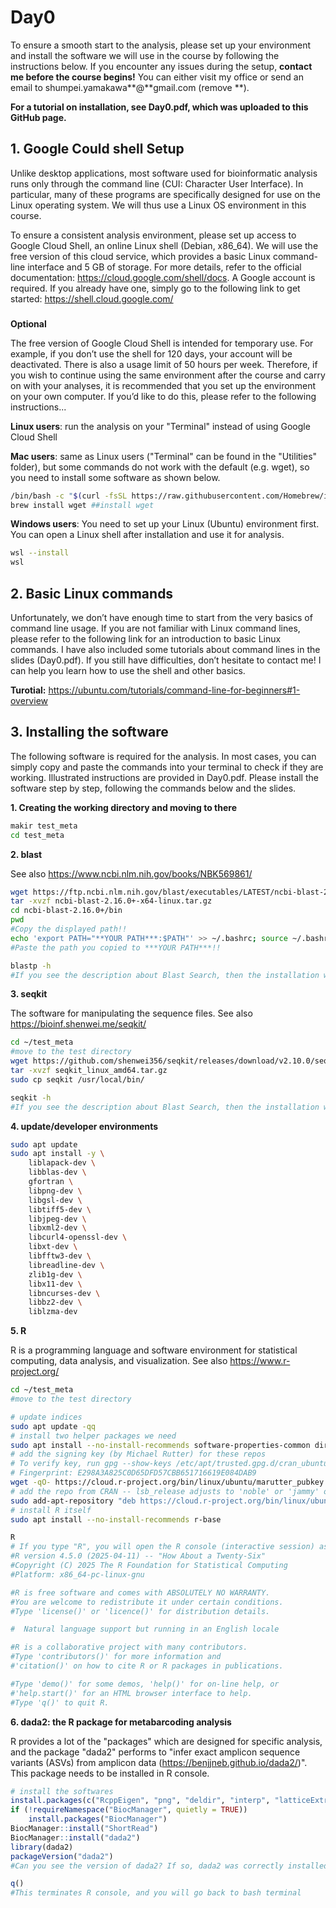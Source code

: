 # Day0

To ensure a smooth start to the analysis, please set up your environment and install the software we will use in the course by following the instructions below. If you encounter any issues during the setup, **contact me before the course begins!** You can either visit my office or send an email to shumpei.yamakawa**@**gmail.com (remove **). 


****For a tutorial on installation, see Day0.pdf, which was uploaded to this GitHub page.****


## 1. Google Could shell Setup

Unlike desktop applications, most software used for bioinformatic analysis runs only through the command line (CUI: Character User Interface). In particular, many of these programs are specifically designed for use on the Linux operating system. We will thus use a Linux OS environment in this course. 

To ensure a consistent analysis environment, please set up access to Google Cloud Shell, an online Linux shell (Debian, x86_64). We will use the free version of this cloud service, which provides a basic Linux command-line interface and 5 GB of storage. For more details, refer to the official documentation: https://cloud.google.com/shell/docs.
A Google account is required. If you already have one, simply go to the following link to get started: https://shell.cloud.google.com/



###
**Optional**

The free version of Google Cloud Shell is intended for temporary use. For example, if you don’t use the shell for 120 days, your account will be deactivated. There is also a usage limit of 50 hours per week. Therefore, if you wish to continue using the same environment after the course and carry on with your analyses, it is recommended that you set up the environment on your own computer. If you’d like to do this, please refer to the following instructions...

**Linux users**: run the analysis on your "Terminal" instead of using Google Cloud Shell

**Mac users**: same as Linux users ("Terminal" can be found in the "Utilities" folder), but some commands do not work with the default (e.g. wget), so you need to install some software as shown below. 

```bash
/bin/bash -c "$(curl -fsSL https://raw.githubusercontent.com/Homebrew/install/HEAD/install.sh)" ##Install Homebrew
brew install wget ##install wget
```

**Windows users**: You need to set up your Linux (Ubuntu) environment first. You can open a Linux shell after installation and use it for analysis.

```bash
wsl --install
wsl
```

## 2. Basic Linux commands

Unfortunately, we don’t have enough time to start from the very basics of command line usage. If you are not familiar with Linux command lines, please refer to the following link for an introduction to basic Linux commands. I have also included some tutorials about command lines in the slides (Day0.pdf).
If you still have difficulties, don’t hesitate to contact me! I can help you learn how to use the shell and other basics.

**Turotial:** https://ubuntu.com/tutorials/command-line-for-beginners#1-overview

## 3. Installing the software

The following software is required for the analysis. In most cases, you can simply copy and paste the commands into your terminal to check if they are working. Illustrated instructions are provided in Day0.pdf. Please install the software step by step, following the commands below and the slides.


**1. Creating the working directory and moving to there**
```bash
makir test_meta
cd test_meta
```

**2. blast**

See also https://www.ncbi.nlm.nih.gov/books/NBK569861/

```bash
wget https://ftp.ncbi.nlm.nih.gov/blast/executables/LATEST/ncbi-blast-2.16.0+-x64-linux.tar.gz
tar -xvzf ncbi-blast-2.16.0+-x64-linux.tar.gz
cd ncbi-blast-2.16.0+/bin
pwd 
#Copy the displayed path!! 
echo 'export PATH="**YOUR PATH***:$PATH"' >> ~/.bashrc; source ~/.bashrc
#Paste the path you copied to ***YOUR PATH***!!

blastp -h
#If you see the description about Blast Search, then the installation worked.
```

**3. seqkit**

The software for manipulating the sequence files. See also https://bioinf.shenwei.me/seqkit/

```bash
cd ~/test_meta
#move to the test directory
wget https://github.com/shenwei356/seqkit/releases/download/v2.10.0/seqkit_linux_amd64.tar.gz
tar -xvzf seqkit_linux_amd64.tar.gz 
sudo cp seqkit /usr/local/bin/

seqkit -h
#If you see the description about Blast Search, then the installation worked.
```

**4. update/developer environments**
```bash
sudo apt update
sudo apt install -y \
    liblapack-dev \
    libblas-dev \
    gfortran \
    libpng-dev \
    libgsl-dev \
    libtiff5-dev \
    libjpeg-dev \
    libxml2-dev \
    libcurl4-openssl-dev \
    libxt-dev \
    libfftw3-dev \
    libreadline-dev \
    zlib1g-dev \
    libx11-dev \
    libncurses-dev \
    libbz2-dev \
    liblzma-dev
```

**5. R**

R is a programming language and software environment for statistical computing, data analysis, and visualization. See also https://www.r-project.org/

```bash
cd ~/test_meta
#move to the test directory

# update indices
sudo apt update -qq
# install two helper packages we need
sudo apt install --no-install-recommends software-properties-common dirmngr
# add the signing key (by Michael Rutter) for these repos
# To verify key, run gpg --show-keys /etc/apt/trusted.gpg.d/cran_ubuntu_key.asc 
# Fingerprint: E298A3A825C0D65DFD57CBB651716619E084DAB9
wget -qO- https://cloud.r-project.org/bin/linux/ubuntu/marutter_pubkey.asc | sudo tee -a /etc/apt/trusted.gpg.d/cran_ubuntu_key.asc
# add the repo from CRAN -- lsb_release adjusts to 'noble' or 'jammy' or ... as needed
sudo add-apt-repository "deb https://cloud.r-project.org/bin/linux/ubuntu $(lsb_release -cs)-cran40/"
# install R itself
sudo apt install --no-install-recommends r-base

R
# If you type "R", you will open the R console (interactive session) as follows. 
#R version 4.5.0 (2025-04-11) -- "How About a Twenty-Six"
#Copyright (C) 2025 The R Foundation for Statistical Computing
#Platform: x86_64-pc-linux-gnu

#R is free software and comes with ABSOLUTELY NO WARRANTY.
#You are welcome to redistribute it under certain conditions.
#Type 'license()' or 'licence()' for distribution details.

#  Natural language support but running in an English locale

#R is a collaborative project with many contributors.
#Type 'contributors()' for more information and
#'citation()' on how to cite R or R packages in publications.

#Type 'demo()' for some demos, 'help()' for on-line help, or
#'help.start()' for an HTML browser interface to help.
#Type 'q()' to quit R.

```

**6. dada2: the R package for metabarcoding analysis**

R provides a lot of the "packages" which are designed for specific analysis, and the package "dada2" performs to "infer exact amplicon sequence variants (ASVs) from amplicon data (https://benjjneb.github.io/dada2/)". This package needs to be installed in R console.

```R
# install the softwares
install.packages(c("RcppEigen", "png", "deldir", "interp", "latticeExtra"))
if (!requireNamespace("BiocManager", quietly = TRUE))
    install.packages("BiocManager")
BiocManager::install("ShortRead")
BiocManager::install("dada2")
library(dada2)
packageVersion("dada2")
#Can you see the version of dada2? If so, dada2 was correctly installed!

q()
#This terminates R console, and you will go back to bash terminal
```
